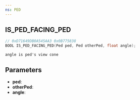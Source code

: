 ```yaml
---
ns: PED
---
```

## IS_PED_FACING_PED

```c
// 0xD71649DB0A545AA3 0x0B775838
BOOL IS_PED_FACING_PED(Ped ped, Ped otherPed, float angle);
```

```
angle is ped's view cone
```

## Parameters
* **ped**:
* **otherPed**:
* **angle**:
